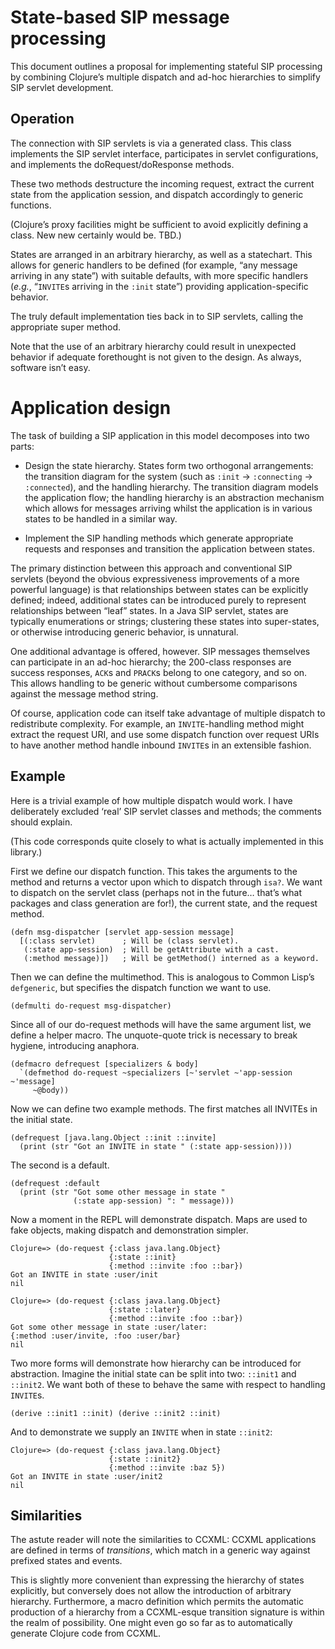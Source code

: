 # State-based SIP message processing

This document outlines a proposal for implementing stateful SIP processing by
combining Clojure’s multiple dispatch and ad-hoc hierarchies to simplify SIP
servlet development.


## Operation

The connection with SIP servlets is via a generated class. This class
implements the SIP servlet interface, participates in servlet configurations,
and implements the doRequest/doResponse methods.

These two methods destructure the incoming request, extract the current state
from the application session, and dispatch accordingly to generic functions.

(Clojure’s proxy facilities might be sufficient to avoid explicitly defining a
class. New new certainly would be. TBD.)

States are arranged in an arbitrary hierarchy, as well as a statechart. This
allows for generic handlers to be defined (for example, “any message arriving
in any state”) with suitable defaults, with more specific handlers (*e.g.*,
“`INVITE`s arriving in the `:init` state”) providing application-specific
behavior.

The truly default implementation ties back in to SIP servlets, calling the
appropriate super method.

Note that the use of an arbitrary hierarchy could result in unexpected behavior
if adequate forethought is not given to the design. As always, software isn’t
easy.


# Application design

The task of building a SIP application in this model decomposes into two parts:

* Design the state hierarchy. States form two orthogonal arrangements: the
transition diagram for the system (such as `:init` → `:connecting` →
`:connected`), and the handling hierarchy. The transition diagram models the
application flow; the handling hierarchy is an abstraction mechanism which
allows for messages arriving whilst the application is in various states to be
handled in a similar way.

* Implement the SIP handling methods which generate appropriate requests and
responses and transition the application between states.

The primary distinction between this approach and conventional SIP servlets
(beyond the obvious expressiveness improvements of a more powerful language) is
that relationships between states can be explicitly defined; indeed, additional
states can be introduced purely to represent relationships between “leaf”
states. In a Java SIP servlet, states are typically enumerations or strings;
clustering these states into super-states, or otherwise introducing generic
behavior, is unnatural.

One additional advantage is offered, however. SIP messages themselves can
participate in an ad-hoc hierarchy; the 200-class responses are success
responses, `ACK`s and `PRACK`s belong to one category, and so on. This allows
handling to be generic without cumbersome comparisons against the message
method string.

Of course, application code can itself take advantage of multiple dispatch to
redistribute complexity. For example, an `INVITE`-handling method might extract
the request URI, and use some dispatch function over request URIs to have
another method handle inbound `INVITE`s in an extensible fashion.


## Example

Here is a trivial example of how multiple dispatch would work. I have
deliberately excluded ‘real’ SIP servlet classes and methods; the comments
should explain.

(This code corresponds quite closely to what is actually implemented in this
library.)

First we define our dispatch function. This takes the arguments to the method
and returns a vector upon which to dispatch through `isa?`. We want to dispatch
on the servlet class (perhaps not in the future… that’s what packages and
class generation are for!), the current state, and the request method.


    (defn msg-dispatcher [servlet app-session message]
      [(:class servlet)      ; Will be (class servlet).
       (:state app-session)  ; Will be getAttribute with a cast.
       (:method message)])   ; Will be getMethod() interned as a keyword.


Then we can define the multimethod. This is analogous to Common Lisp’s
`defgeneric`, but specifies the dispatch function we want to use.


    (defmulti do-request msg-dispatcher)


Since all of our do-request methods will have the same argument list, we define
a helper macro. The unquote-quote trick is necessary to break hygiene,
introducing anaphora.


    (defmacro defrequest [specializers & body]
      `(defmethod do-request ~specializers [~'servlet ~'app-session ~'message]
         ~@body))


Now we can define two example methods. The first matches all INVITEs in the
initial state.


    (defrequest [java.lang.Object ::init ::invite]
      (print (str "Got an INVITE in state " (:state app-session))))


The second is a default.


    (defrequest :default
      (print (str "Got some other message in state "
                  (:state app-session) ": " message)))


Now a moment in the REPL will demonstrate dispatch. Maps are used to fake
objects, making dispatch and demonstration simpler.


    Clojure=> (do-request {:class java.lang.Object}
                          {:state ::init}
                          {:method ::invite :foo ::bar})
    Got an INVITE in state :user/init
    nil

    Clojure=> (do-request {:class java.lang.Object}
                          {:state ::later}
                          {:method ::invite :foo ::bar})
    Got some other message in state :user/later:
    {:method :user/invite, :foo :user/bar}
    nil


Two more forms will demonstrate how hierarchy can be introduced for
abstraction. Imagine the initial state can be split into two: `::init1` and
`::init2`. We want both of these to behave the same with respect to handling
`INVITE`s.

    
    (derive ::init1 ::init) (derive ::init2 ::init)


And to demonstrate we supply an `INVITE` when in state `::init2`:


    Clojure=> (do-request {:class java.lang.Object}
                          {:state ::init2}
                          {:method ::invite :baz 5})
    Got an INVITE in state :user/init2
    nil


## Similarities

The astute reader will note the similarities to CCXML: CCXML applications are
defined in terms of *transitions*, which match in a generic way against
prefixed states and events.

This is slightly more convenient than expressing the hierarchy of states
explicitly, but conversely does not allow the introduction of arbitrary
hierarchy. Furthermore, a macro definition which permits the automatic
production of a hierarchy from a CCXML-esque transition signature is within the
realm of possibility. One might even go so far as to automatically generate
Clojure code from CCXML.
